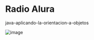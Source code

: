 # Radio Alura
java-aplicando-la-orientacion-a-objetos


![image](https://github.com/Orliluq/radio-alura/assets/122529721/d3137781-4da0-4538-9990-5c1e5de23b26)
